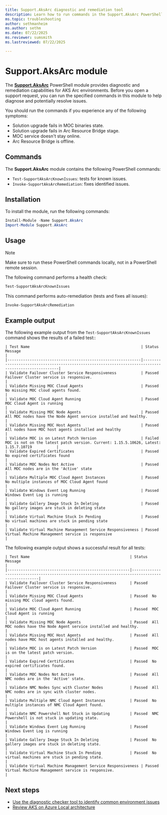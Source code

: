 ```yaml
---
title: Support.AksArc diagnostic and remediation tool
description: Learn how to run commands in the Support.AksArc PowerShell module to diagnose and remediate issues in AKS Arc environments.
ms.topic: troubleshooting
author: sethmanheim
ms.author: sethm
ms.date: 07/22/2025
ms.reviewer: sumsmith
ms.lastreviewed: 07/22/2025

---
```


# Support.AksArc module

The [**Support.AksArc**](https://www.powershellgallery.com/packages/Support.AksArc) PowerShell module provides diagnostic and remediation capabilities for AKS Arc environments. Before you open a support request, you can run the specified commands in this module to help diagnose and potentially resolve issues.

You should run the commands if you experience any of the following symptoms:

- Solution upgrade fails in MOC binaries state.
- Solution upgrade fails in Arc Resource Bridge stage.
- MOC service doesn't stay online.
- Arc Resource Bridge is offline.

## Commands

The **Support.AksArc** module contains the following PowerShell commands:

- `Test-SupportAksArcKnownIssues`: tests for known issues.
- `Invoke-SupportAksArcRemediation`: fixes identified issues.

## Installation

To install the module, run the following commands:

```powershell
Install-Module -Name Support.AksArc
Import-Module Support.AksArc
```

## Usage

> [!NOTE]
> Make sure to run these PowerShell commands locally, not in a PowerShell remote session.

The following command performs a health check:

```powershell
Test-SupportAksArcKnownIssues
```

This command performs auto-remediation (tests and fixes all issues):

```powershell
Invoke-SupportAksArcRemediation
```

## Example output

The following example output from the `Test-SupportAksArcKnownIssues` command shows the results of a failed test::

```output
| Test Name                                                  | Status Message                                                                                       |
|------------------------------------------------------------|------------------------------------------------------------------------------------------------------|
| Validate Failover Cluster Service Responsiveness           | Passed Failover Cluster service is responsive.                                                       |
| Validate Missing MOC Cloud Agents                          | Passed No missing MOC cloud agents found.                                                            |
| Validate MOC Cloud Agent Running                           | Passed MOC Cloud Agent is running                                                                    |
| Validate Missing MOC Node Agents                           | Passed All MOC nodes have the Node Agent service installed and healthy.                              |
| Validate Missing MOC Host Agents                           | Passed All nodes have MOC host agents installed and healthy                                          |
| Validate MOC is on Latest Patch Version                    | Failed MOC is not on the latest patch version. Current: 1.15.5.10626, Latest: 1.15.7.10719           |
| Validate Expired Certificates                              | Passed No expired certificates found                                                                 |
| Validate MOC Nodes Not Active                              | Passed All MOC nodes are in the 'Active' state                                                       |
| Validate Multiple MOC Cloud Agent Instances                | Passed No multiple instances of MOC Cloud Agent found                                                |
| Validate Windows Event Log Running                         | Passed Windows Event Log is running                                                                  |
| Validate Gallery Image Stuck In Deleting                   | Passed No gallery images are stuck in deleting state                                                 |
| Validate Virtual Machine Stuck In Pending                  | Passed No virtual machines are stuck in pending state                                                |
| Validate Virtual Machine Management Service Responsiveness | Passed Virtual Machine Management service is responsive                                              |
```

The following example output shows a successful result for all tests:

```output
| Test Name                                             | Status Message                                                                                   |
|-------------------------------------------------------|--------------------------------------------------------------------------------------------------|
| Validate Failover Cluster Service Responsiveness      | Passed  Failover Cluster service is responsive.                                                  |
| Validate Missing MOC Cloud Agents                     | Passed  No missing MOC cloud agents found.                                                       |
| Validate MOC Cloud Agent Running                      | Passed  MOC Cloud Agent is running                                                               |
| Validate Missing MOC Node Agents                      | Passed  All MOC nodes have the Node Agent service installed and healthy.                         |
| Validate Missing MOC Host Agents                      | Passed  All nodes have MOC host agents installed and healthy.                                    |
| Validate MOC is on Latest Patch Version               | Passed  MOC is on the latest patch version.                                                      |
| Validate Expired Certificates                         | Passed  No expired certificates found.                                                           |
| Validate MOC Nodes Not Active                         | Passed  All NMC nodes are in the 'Active' state.                                                 |
| Validate NMC Nodes Sync with Cluster Nodes            | Passed  All NMC nodes are in sync with cluster nodes.                                            |
| Validate Multiple NMC Cloud Agent Instances           | Passed  No multiple instances of NMC Cloud Agent found.                                          |
| Validate NMC Powershell Not Stuck in Updating         | Passed  NMC Powershell is not stuck in updating state.                                           |
| Validate Windows Event Log Running                    | Passed  Windows Event Log is running                                                             |
| Validate Gallery Image Stuck In Deleting              | Passed  No gallery images are stuck in deleting state.                                           |
| Validate Virtual Machine Stuck In Pending             | Passed  No virtual machines are stuck in pending state.                                          |
| Validate Virtual Machine Management Service Responsiveness | Passed  Virtual Machine Management service is responsive.                                   |
```

## Next steps

- [Use the diagnostic checker tool to identify common environment issues](aks-arc-diagnostic-checker.md)
- [Review AKS on Azure Local architecture](cluster-architecture.md)
